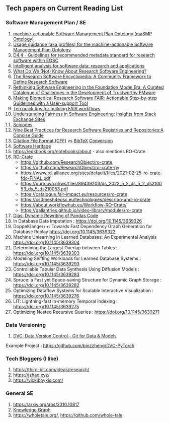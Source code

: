 ## Tech papers on Current Reading List



### Software Management Plan / SE
1. [machine-actionable Software Management Plan Ontology (maSMP Ontology)](https://zenodo.org/records/10582073)
2. [Usage guidance (aka profiles) for the machine-actionable Software Management Plan Ontology](https://zenodo.org/records/10582121)
3. [D4.4 - Guidelines for recommended metadata standard for research software within EOSC](https://zenodo.org/records/8199104)
4. [Intelligent analysis for software data: research and applications](https://link.springer.com/article/10.1631/FITEE.2230000)
5. [What Do We (Not) Know About Research Software Engineering?](https://openresearchsoftware.metajnl.com/articles/10.5334/jors.384)
6. [The Research Software Encyclopedia: A Community Framework to Define Research Software](https://openresearchsoftware.metajnl.com/articles/10.5334/jors.359)
7. [Rethinking Software Engineering in the Foundation Model Era: A Curated Catalogue of Challenges in the Development of Trustworthy FMware](https://arxiv.org/abs/2402.15943)
8. [Making Biomedical Research Software FAIR: Actionable Step-by-step Guidelines with a User-support Tool](https://www.nature.com/articles/s41597-023-02463-x)
9. [Ten quick tips for building FAIR workflows](https://journals.plos.org/ploscompbiol/article?id=10.1371/journal.pcbi.1011369)
10. [Understanding Fairness in Software Engineering: Insights from Stack Exchange Sites](https://arxiv.org/pdf/2402.19038.pdf)
11. [Scicodes](https://scicodes.net/)
12. [Nine Best Practices for Research Software Registries and Repositories:A Concise Guide](https://arxiv.org/pdf/2012.13117.pdf)
13. [Citation File Format (CFF)](https://citation-file-format.github.io/) vs [BibTeX](https://www.bibtex.com/g/bibtex-format/)    [Conversion](https://news.ycombinator.com/item?id=28246899)
14. [Software Heritage](https://docs.softwareheritage.org/index.html)
15. https://edsbook.org/notebooks/about - also mentions RO-Crate
16. [RO-Crate](https://www.researchobject.org/ro-crate/)
       - https://github.com/ResearchObject/ro-crate,
       - https://github.com/ResearchObject/ro-crate-py
       - https://www.rd-alliance.org/sites/default/files/2021-02-25-ro-crate-fdo-FINAL.pdf
       - https://pure.uva.nl/ws/files/89439203/ds_2022_5_2_ds_5_2_ds210053_ds_5_ds210053.pdf
       - https://catalogue.fair-impact.eu/resources/ro-crate
       - https://cs3mesh4eosc.eu/technologies/describo-and-ro-crate
       - https://about.workflowhub.eu/Workflow-RO-Crate/
       - https://gallantries.github.io/video-library/modules/ro-crate
17. [Dias: Dynamic Rewriting of Pandas Code](https://doi.org/10.1145/3639313)
18. In Database Data Imputation : https://doi.org/10.1145/3639326
19. DoppelGanger++: Towards Fast Dependency Graph Generation for Database Replay https://doi.org/10.1145/3639322
20. Machine Unlearning in Learned Databases: An Experimental Analysis  https://doi.org/10.1145/3639304
21. Determining the Largest Overlap between Tables : https://doi.org/10.1145/3639303
22. Modeling Shifting Workloads for Learned Database Systems : https://doi.org/10.1145/3639293
23. Controllable Tabular Data Synthesis Using Diffusion Models : https://doi.org/10.1145/3639283
24. Spruce: a Fast yet Space-saving Structure for Dynamic Graph Storage : https://doi.org/10.1145/3639282
25. Optimizing Dataflow Systems for Scalable Interactive Visualization : https://doi.org/10.1145/3639276
26. LIT: Lightning-fast In-memory Temporal Indexing : https://doi.org/10.1145/3639275
27. Optimizing Nested Recursive Queries : https://doi.org/10.1145/3639271

### Data Versioning
1. [DVC: Data Version Control - Git for Data & Models](https://zenodo.org/records/10730123)

Example Project : https://github.com/binzzheng/DVC-PyTorch



### Tech Bloggers (I like)
1. https://third-bit.com/ideas/research/
2. https://jzhao.xyz/
3. https://vickiboykis.com/


### General SE
1. https://arxiv.org/abs/2310.10817
2. [Knowledge Graph](https://textmine.com/post/an-introduction-to-knowledge-graphs)
3. https://wholetale.org/, https://github.com/whole-tale 
